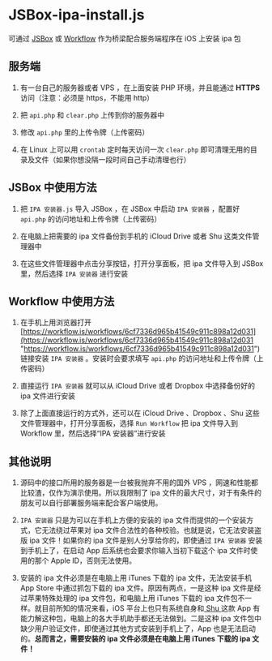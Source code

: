# JSBox-ipa-install.js
可通过 [JSBox](https://itunes.apple.com/us/app/workflow/id915249334?mt=8 "JSBox") 或 [Workflow](https://itunes.apple.com/us/app/workflow/id915249334?mt=8 "Workflow") 作为桥梁配合服务端程序在 iOS 上安装 ipa 包

## 服务端

1. 有一台自己的服务器或者 VPS ，在上面安装 PHP 环境，并且能通过 **HTTPS** 访问（注意：必须是 https，不能用 http）

2. 把 `api.php` 和 `clear.php` 上传到你的服务器中

3. 修改 `api.php` 里的上传令牌（上传密码）

4. 在 Linux 上可以用 `crontab` 定时每天访问一次 `clear.php` 即可清理无用的目录及文件（如果你想没隔一段时间自己手动清理也行）

## JSBox 中使用方法

1. 把 `IPA 安装器.js` 导入 JSBox ，在 JSBox 中启动 `IPA 安装器` ，配置好 `api.php` 的访问地址和上传令牌（上传密码）

2. 在电脑上把需要的 ipa 文件备份到手机的 iCloud Drive 或者 Shu 这类文件管理器中

3. 在这些文件管理器中点击分享按钮，打开分享面板，把 ipa 文件导入到 JSBox 里，然后选择 `IPA 安装器` 进行安装

## Workflow 中使用方法

1. 在手机上用浏览器打开 [https://workflow.is/workflows/6cf7336d965b41549c911c898a12d031](https://workflow.is/workflows/6cf7336d965b41549c911c898a12d031 "https://workflow.is/workflows/6cf7336d965b41549c911c898a12d031") 链接安装 `IPA 安装器` 。安装时会要求填写 `api.php` 的访问地址和上传令牌（上传密码）

2. 直接运行 `IPA 安装器` 就可以从 iCloud Drive 或者 Dropbox 中选择备份好的 ipa 文件进行安装

3. 除了上面直接运行的方式外，还可以在 iCloud Drive 、Dropbox 、Shu 这些文件管理器中，打开分享面板，选择 `Run Workflow` 把 ipa 文件导入到 Workflow 里，然后选择“IPA 安装器”进行安装

## 其他说明

1. 源码中的接口所用的服务器是一台被我抛弃不用的国外 VPS ，网速和性能都比较渣，仅作为演示使用。所以我限制了 ipa 文件的最大尺寸，对于有条件的朋友可以自行部署服务端来配合客户端使用。

2. `IPA 安装器` 只是为可以在手机上方便的安装的 ipa 文件而提供的一个安装方式，它无法绕过苹果对 ipa 文件合法性的各种校验。也就是说，它无法安装盗版 ipa 文件！如果你的 ipa 文件是别人分享给你的，即使通过 `IPA 安装器` 安装到手机上了，在启动 App 后系统也会要求你输入当初下载这个 ipa 文件时使用的那个 Apple ID，否则无法使用。

3. 安装的 ipa 文件必须是在电脑上用 iTunes 下载的 ipa 文件，无法安装手机 App Store 中通过抓包下载的 ipa 文件。原因有两点，一是这种 ipa 文件是经过苹果特殊处理的 ipa 文件包，和电脑上用 iTunes 下载的 ipa 文件包不一样。就目前所知的情况来看，iOS 平台上也只有系统自身和[ Shu ](https://itunes.apple.com/us/app/shu-magic-file-viewer/id1282297037?mt=8 " Shu ") 这款 App 有能力解这种包，电脑上的各大手机助手都还无法做到。二是这种 ipa 文件包中缺少用户验证文件，即使通过其他方式安装到手机上了，App 也是无法启动的。**总而言之，需要安装的 ipa 文件必须是在电脑上用 iTunes 下载的 ipa 文件！**
